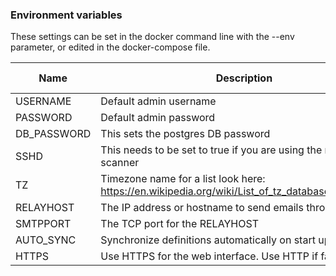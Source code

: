 ### Environment variables

These settings can be set in the docker command line with the --env parameter, or edited in the docker-compose file.

| Name        | Description                                                  | Default Value |
| --------    | ------------------------------------------------------------ | ------------- |
| USERNAME    | Default admin username                                       | admin         |
| PASSWORD    | Default admin password                                       | admin         |
| DB_PASSWORD | This sets the postgres DB password                           | random        |
| SSHD        | This needs to be set to true if you are using the remote scanner    | false         |
| TZ          | Timezone name for a list look here: https://en.wikipedia.org/wiki/List_of_tz_database_time_zones | UTC           |
| RELAYHOST   | The IP address or hostname to send emails through.           | 127.17.0.1|
| SMTPPORT    | The TCP port for the RELAYHOST                               | 25 |
| AUTO_SYNC   | Synchronize definitions automatically on start up            | true |
| HTTPS       | Use HTTPS for the web interface. Use HTTP if false           | true |
